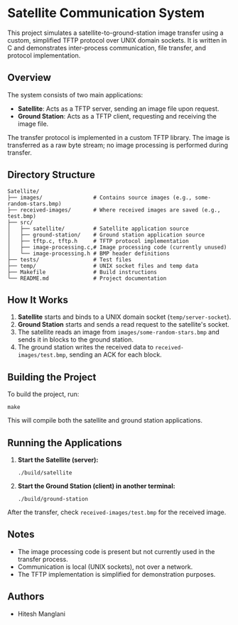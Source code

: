 # Satellite Communication System

This project simulates a satellite-to-ground-station image transfer using a custom, simplified TFTP protocol over UNIX domain sockets. It is written in C and demonstrates inter-process communication, file transfer, and protocol implementation.

## Overview

The system consists of two main applications:
- **Satellite**: Acts as a TFTP server, sending an image file upon request.
- **Ground Station**: Acts as a TFTP client, requesting and receiving the image file.

The transfer protocol is implemented in a custom TFTP library. The image is transferred as a raw byte stream; no image processing is performed during transfer.

## Directory Structure

```
Satellite/
├── images/                # Contains source images (e.g., some-random-stars.bmp)
├── received-images/       # Where received images are saved (e.g., test.bmp)
├── src/
│   ├── satellite/         # Satellite application source
│   ├── ground-station/    # Ground station application source
│   ├── tftp.c, tftp.h     # TFTP protocol implementation
│   ├── image-processing.c,# Image processing code (currently unused)
│   └── image-processing.h # BMP header definitions
├── tests/                 # Test files
├── temp/                  # UNIX socket files and temp data
├── Makefile               # Build instructions
└── README.md              # Project documentation
```

## How It Works

1. **Satellite** starts and binds to a UNIX domain socket (`temp/server-socket`).
2. **Ground Station** starts and sends a read request to the satellite's socket.
3. The satellite reads an image from `images/some-random-stars.bmp` and sends it in blocks to the ground station.
4. The ground station writes the received data to `received-images/test.bmp`, sending an ACK for each block.

## Building the Project

To build the project, run:

```
make
```

This will compile both the satellite and ground station applications.

## Running the Applications

1. **Start the Satellite (server):**
   ```
   ./build/satellite
   ```
2. **Start the Ground Station (client) in another terminal:**
   ```
   ./build/ground-station
   ```

After the transfer, check `received-images/test.bmp` for the received image.

## Notes
- The image processing code is present but not currently used in the transfer process.
- Communication is local (UNIX sockets), not over a network.
- The TFTP implementation is simplified for demonstration purposes.

## Authors
- Hitesh Manglani
